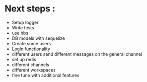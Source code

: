 # Next steps :
- Setup logger
- Write tests
- use hbs
- DB models with sequelize
- Create some users
- Login functionality
- different users send different messages on the general channel
- set up redis
- different channels
- different workspaces
- fine tune with additional features
